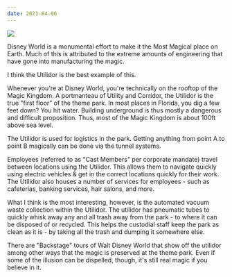 ```yaml
---
date: 2021-04-06
---
```

![][giphy]

Disney World is a monumental effort to make it the Most Magical place on Earth.
Much of this is attributed to the extreme amounts of engineering that have
gone into manufacturing the magic.

I think the Utilidor is the best example of this.

Whenever you're at Disney World, you're technically on the rooftop of the
Magic Kingdom.  A portmanteau of Utility and Corridor, the Utilidor is the
true "first floor" of the theme park.  In most places in Florida, you dig a
few feet down?  You hit water.  Building underground is thus mostly a
dangerous and difficult proposition.  Thus, most of the Magic Kingdom is
about 100ft above sea level.

The Utilidor is used for logistics in the park.  Getting anything from point
A to point B magically can be done via the tunnel systems.

Employees (referred to as "Cast Members" per corporate mandate) travel between
locations using the Utilidor.  This allows them to navigate quickly using
electric vehicles & get in the correct locations quickly for their work.
The Utilidor also houses a number of services for employees - such as
cafeterias, banking services, hair salons, and more.

What I think is the most interesting, however, is the automated vacuum waste
collection within the Utilidor.  The utilidor has pneumatic tubes to quickly
whisk away any and all trash away from the park - to where it can be
disposed of or recycled.  This helps the custodial staff keep the park as
clean as it is - by taking all the trash and dumping it somewhere else.

There are "Backstage" tours of Walt Disney World that show off the utilidor
among other ways that the magic is preserved at the theme park.  Even if
some of the illusion can be dispelled, though, it's still real magic if you
believe in it.


[giphy]: https://media.giphy.com/media/l4KhR3XppupHtGNk4/giphy-downsized.gif